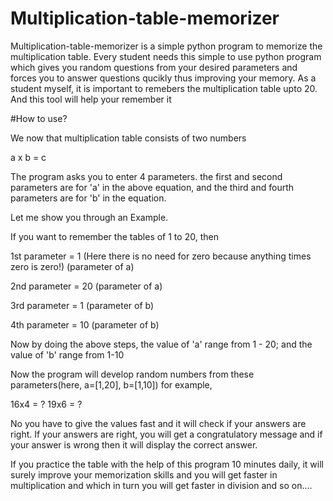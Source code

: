# Multiplication-table-memorizer

Multiplication-table-memorizer is a simple python program to memorize the multiplication table. Every student needs this simple to use python program which gives you random questions from your desired parameters and forces you to answer questions qucikly thus improving your memory. As a student myself, it is important to remebers the multiplication table upto 20. And this tool will help your remember it

#How to use?

We now that multiplication table consists of two numbers

a x b = c

The program asks you to enter 4 parameters.
the first and second parameters are for 'a' in the above equation, and the third and fourth parameters are for 'b' in the equation.

Let me show you through an Example.

If you want to remember the tables of 1 to 20, then

1st parameter = 1 (Here there is no need for zero because anything times zero is zero!)         (parameter of a)

2nd parameter = 20                                                                              (parameter of a)

3rd parameter = 1                                                                               (parameter of b)

4th parameter = 10                                                                              (parameter of b)


Now by doing the above steps, the value of 'a' range from 1 - 20; and the value of 'b' range from 1-10

Now the program will develop random numbers from these parameters(here, a=[1,20], b=[1,10])
for example, 

16x4 = ?
19x6 = ?

No you have to give the values fast and it will check if your answers are right. If your answers are right, you will get a congratulatory message and if your answer is wrong then it will display the correct answer.

If you practice the table with the help of this program 10 minutes daily, it will surely improve your memorization skills and you will get faster in multiplication and which in turn you will get faster in division and so on....

